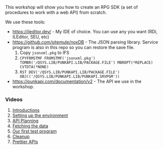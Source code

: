 This workshop will show you how to create an RPG SDK (a set of procedures to work with a web API) from scratch.

We use these tools:

* https://ileditor.dev/ - My IDE of choice. You can use any you want (RDi, ILEditor, SEU, etc)
* https://github.com/sitemule/noxDB - The JSON parsing library. Service program is also in this repo so you can restore the save file.
  1. Copy `jsonxml.pkg` to IFS
  2. `CPYFRMSTMF FROMSTMF('jsonxml.pkg') TOMBR('/QSYS.LIB/PUNKAPI.LIB/PACKAGE.FILE') MBROPT(*REPLACE) CVTDTA(*NONE)`
  3. `RST DEV('/QSYS.LIB/PUNKAPI.LIB/PACKAGE.FILE') OBJ(('/QSYS.LIB/PUNKAPI.LIB/PUNKAPI.SRVPGM'))`
* https://punkapi.com/documentation/v2 - The API we use in the workshop.

### Videos

1. [Introductions](https://www.youtube.com/watch?v=zTxgby0RxuY&list=PLNl31cqBafComzOAedzgOSNb7dlsDGvv5&index=2&t=0s)
2. [Setting up the environment](https://www.youtube.com/watch?v=QE_3MdCCNzo&list=PLNl31cqBafComzOAedzgOSNb7dlsDGvv5&index=3&t=0s)
3. [API Planning](https://www.youtube.com/watch?v=hUulbkmHpIM&list=PLNl31cqBafComzOAedzgOSNb7dlsDGvv5&index=4&t=0s)
4. [Fetching the data](https://www.youtube.com/watch?v=TWmYr2EI7uA&list=PLNl31cqBafComzOAedzgOSNb7dlsDGvv5&index=4)
5. [Our first test program](https://www.youtube.com/watch?v=3Op3eQlQoiA&list=PLNl31cqBafComzOAedzgOSNb7dlsDGvv5&index=5)
6. [Cleanup](https://www.youtube.com/watch?v=giiPqXiJFbI&list=PLNl31cqBafComzOAedzgOSNb7dlsDGvv5&index=7&t=0s)
7. [Prettier APIs](https://www.youtube.com/watch?v=B8qSJC21RSw&list=PLNl31cqBafComzOAedzgOSNb7dlsDGvv5&index=8&t=0s)

